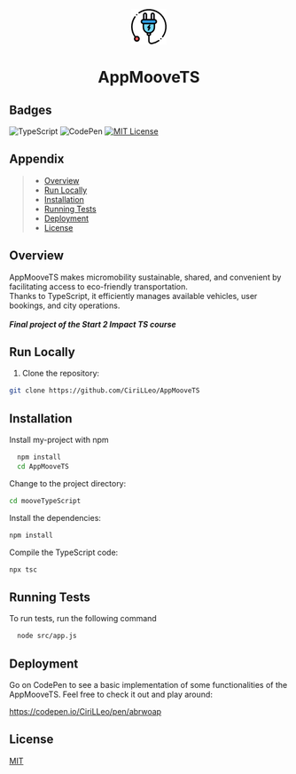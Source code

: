 
<p align="center">
  <img src="https://raw.githubusercontent.com/CiriLLeo/AppMooveTS/main/src/img/icon64px.png" />
</p>

<p align="center">
    <h1 align="center">AppMooveTS</h1>
</p>

## Badges

![TypeScript](https://img.shields.io/badge/typescript-%23007ACC.svg?style=for-the-badge&logo=typescript&logoColor=white)
![CodePen](https://img.shields.io/badge/Codepen-000000?style=for-the-badge&logo=codepen&logoColor=white)
[![MIT License](https://img.shields.io/badge/License-MIT-green.svg)](https://choosealicense.com/licenses/mit/)


## Appendix

> - [Overview](#overview)
> - [Run Locally](#run-locally)
> - [Installation](#installation)
> - [Running Tests](#running-tests)
> - [Deployment](#deployment)
> - [License](#license)

## Overview


AppMooveTS makes micromobility sustainable, shared, and convenient by facilitating access to eco-friendly transportation. <br>
Thanks to TypeScript, it efficiently manages available vehicles, user bookings, and city operations. <br><br>
***Final project of the Start 2 Impact TS course***
    
## Run Locally

1. Clone the repository:

```sh
git clone https://github.com/CiriLLeo/AppMooveTS
```

## Installation

Install my-project with npm

```bash
  npm install
  cd AppMooveTS
```
Change to the project directory:

```sh
cd mooveTypeScript
```

Install the dependencies:

```sh
npm install
```

Compile the TypeScript code:

```sh
npx tsc
```

## Running Tests

To run tests, run the following command

```bash
  node src/app.js
```


## Deployment

Go on CodePen to see a basic implementation of some functionalities of the AppMooveTS. Feel free to check it out and play around:

https://codepen.io/CiriLLeo/pen/abrwoap

## License

[MIT](https://choosealicense.com/licenses/mit/)

